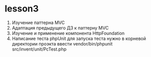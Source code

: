 lesson3
=======

1. Изучение паттерна MVC
2. Адаптация предыдущего ДЗ к паттерну MVC
3. Изучение и применение компонента HttpFoundation
4. Написание теста phpUnit
   для запуска теста нужно в корневой директории проэкта ввести vendor/bin/phpunit src/invent/unit/PcTest.php
